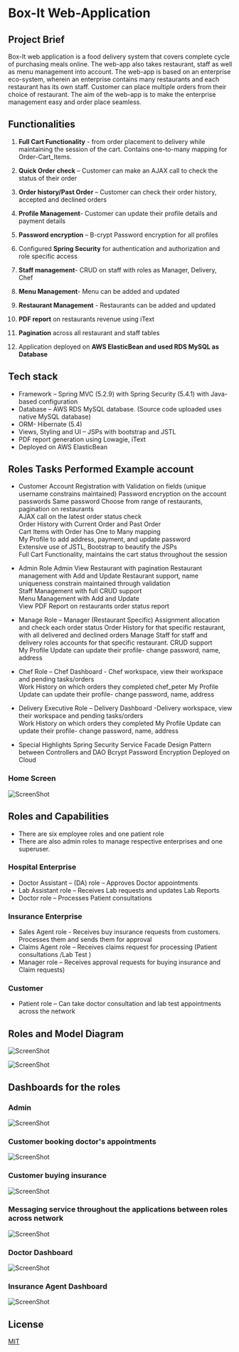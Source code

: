 # Box-It Web-Application
## Project Brief

Box-It web application is a food delivery system that covers complete cycle of purchasing meals online. The web-app also takes restaurant, staff as well as menu management into account. The web-app is based on an enterprise eco-system, wherein an enterprise contains many restaurants and each restaurant has its own staff. Customer can place multiple orders from their choice of restaurant. The aim of the web-app is to make the enterprise management easy and order place seamless. 

## Functionalities

1.	**Full Cart Functionality** - from order placement to delivery while maintaining the session of the cart. Contains one-to-many mapping for  Order-Cart_Items.

2.	**Quick Order check** – Customer can make an AJAX call to check the status of their order

3.	**Order history/Past Order** – Customer can check their order history, accepted and declined orders

4.	**Profile Management**- Customer can update their profile details and payment details

5.	**Password encryption** – B-crypt Password encryption for all profiles

6.	Configured **Spring Security** for authentication and authorization and role specific access

7.	**Staff management**- CRUD on staff with roles as Manager, Delivery, Chef

8.	**Menu Management**- Menu can be added and updated

9.	**Restaurant Management** - Restaurants can be added and updated

10.	**PDF report** on restaurants revenue using iText

11.	**Pagination** across all restaurant and staff tables

12.	Application deployed on **AWS ElasticBean and used RDS MySQL as Database**




## Tech stack

* Framework – Spring MVC (5.2.9) with Spring Security (5.4.1) with Java-based configuration
* Database – AWS RDS MySQL database. (Source code uploaded uses native MySQL database)
* ORM- Hibernate (5.4)
* Views, Styling and UI – JSPs with bootstrap and JSTL
* PDF report generation using Lowagie, iText
* Deployed on AWS ElasticBean



## Roles	Tasks Performed	Example account
* Customer	Account 
  Registration with Validation on fields (unique username constrains maintained)
	Password encryption on the account passwords	Same password
	Choose from range of restaurants, pagination on restaurants	 
	AJAX call on the latest order status check	 
	Order History with Current Order and Past Order 	 
	Cart Items with Order has One to Many mapping	 
	My Profile to add address, payment, and update password	 
	Extensive use of JSTL, Bootstrap to beautify the JSPs	 
	Full Cart Functionality, maintains the cart status throughout the session	 

* Admin Role 
  Admin	View Restaurant with pagination	
	Restaurant management with Add and Update Restaurant support, name uniqueness constrain maintained through validation	
	Staff Management with full CRUD support	 
	Menu Management with Add and Update	 
	View PDF Report on restaurants order status report	

* Manage Role –
  Manager (Restaurant Specific)	Assignment allocation and check each order status
	Order History for that specific restaurant, with all  delivered and declined orders	
	Manage Staff for staff and delivery roles accounts for that specific restaurant. CRUD support	 
	My Profile Update can update their profile- change password, name, address	 

* Chef Role –
  Chef	Dashboard - Chef workspace, view their workspace and pending tasks/orders	
	Work History on which orders they completed	chef_peter
	My Profile Update can update their profile- change password, name, address	 


* Delivery Executive Role –
  Delivery	Dashboard -Delivery workspace, view their workspace and pending tasks/orders	
	Work History on which orders they completed	
	My Profile Update can update their profile- change password, name, address	 



* Special Highlights 
  Spring Security
	Service Facade Design Pattern between Controllers and DAO
	Bcrypt Password Encryption
	Deployed on Cloud


### Home Screen
![ScreenShot](https://github.com/rohit-khokle/Medicare/blob/master/Medicare/snaps/1.PNG)



## Roles and Capabilities
* There are six employee roles and one patient role
* There are also admin roles to manage respective enterprises and one superuser.

### Hospital Enterprise 
* Doctor Assistant – (DA) role – Approves Doctor appointments
* Lab Assistant role – Receives Lab requests and updates Lab Reports
* Doctor role – Processes Patient consultations

### Insurance Enterprise
* Sales Agent role - Receives buy insurance requests from customers. Processes them and sends them for approval
* Claims Agent role – Receives claims request for processing (Patient consultations /Lab Test )
* Manager role – Receives approval requests for buying insurance and Claim requests)

### Customer
* Patient role – Can take doctor consultation and lab test appointments across the network

## Roles and Model Diagram

![ScreenShot](https://github.com/rohit-khokle/Medicare/blob/master/Medicare/snaps/Roles.png)

![ScreenShot](https://github.com/rohit-khokle/Medicare/blob/master/Medicare/snaps/model.png)


## Dashboards for the roles

### Admin
![ScreenShot](https://github.com/rohit-khokle/Medicare/blob/master/Medicare/snaps/admin_dashboard.PNG)

### Customer booking doctor's appointments
![ScreenShot](https://github.com/rohit-khokle/Medicare/blob/master/Medicare/snaps/customer_book_appointment.PNG)

### Customer buying insurance

![ScreenShot](https://github.com/rohit-khokle/Medicare/blob/master/Medicare/snaps/Customer_buy_insurance.PNG)

### Messaging service throughout the applications between roles across network

![ScreenShot](https://github.com/rohit-khokle/Medicare/blob/master/Medicare/snaps/customer_messaging.PNG)


### Doctor Dashboard

![ScreenShot](https://github.com/rohit-khokle/Medicare/blob/master/Medicare/snaps/doc_dashboards.PNG)


### Insurance Agent Dashboard

![ScreenShot](https://github.com/rohit-khokle/Medicare/blob/master/Medicare/snaps/claims_dashboard.PNG)




## License
[MIT](https://choosealicense.com/licenses/mit/)

